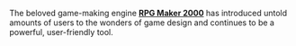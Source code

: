 The beloved game-making engine [**RPG Maker 2000**](https://rpgmaker.net/engines/rm2k/) has introduced untold amounts of users to the wonders of game design and continues to be a powerful, user-friendly tool.
